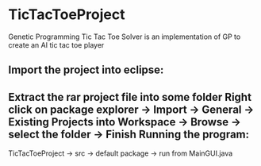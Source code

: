 # TicTacToeProject
Genetic Programming Tic Tac Toe Solver is an implementation of GP to create an AI tic tac toe player

Import the project into eclipse:
---------
Extract the rar project file into some folder
Right click on package explorer -> Import -> General -> Existing Projects into Workspace -> Browse -> select the folder -> Finish
Running the program:
---------
TicTacToeProject -> src -> default package -> run from MainGUI.java